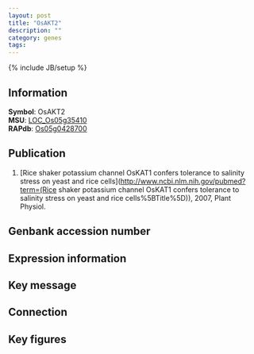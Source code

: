 ```yaml
---
layout: post
title: "OsAKT2"
description: ""
category: genes
tags: 
---
```

{% include JB/setup %}

## Information
__Symbol__: OsAKT2  
__MSU__: [LOC_Os05g35410](http://rice.plantbiology.msu.edu/cgi-bin/ORF_infopage.cgi?orf=LOC_Os05g35410)  
__RAPdb__: [Os05g0428700](http://rapdb.dna.affrc.go.jp/viewer/gbrowse_details/irgsp1?name=Os05g0428700)  

## Publication
1. [Rice shaker potassium channel OsKAT1 confers tolerance to salinity stress on yeast and rice cells](http://www.ncbi.nlm.nih.gov/pubmed?term=(Rice shaker potassium channel OsKAT1 confers tolerance to salinity stress on yeast and rice cells%5BTitle%5D)), 2007, Plant Physiol.

## Genbank accession number

## Expression information

## Key message

## Connection

## Key figures


